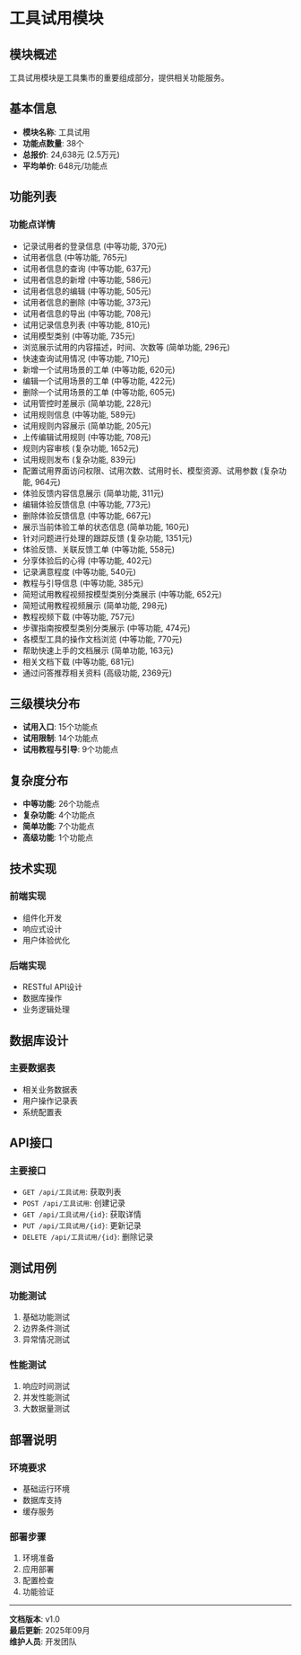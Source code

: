 # 工具试用模块

## 模块概述
工具试用模块是工具集市的重要组成部分，提供相关功能服务。

## 基本信息
- **模块名称**: 工具试用
- **功能点数量**: 38个
- **总报价**: 24,638元 (2.5万元)
- **平均单价**: 648元/功能点

## 功能列表

### 功能点详情
- 记录试用者的登录信息 (中等功能, 370元)
- 试用者信息 (中等功能, 765元)
- 试用者信息的查询 (中等功能, 637元)
- 试用者信息的新增 (中等功能, 586元)
- 试用者信息的编辑 (中等功能, 505元)
- 试用者信息的删除 (中等功能, 373元)
- 试用者信息的导出 (中等功能, 708元)
- 试用记录信息列表 (中等功能, 810元)
- 试用模型类别 (中等功能, 735元)
- 浏览展示试用的内容描述，时间、次数等 (简单功能, 296元)
- 快速查询试用情况 (中等功能, 710元)
- 新增一个试用场景的工单 (中等功能, 620元)
- 编辑一个试用场景的工单 (中等功能, 422元)
- 删除一个试用场景的工单 (中等功能, 605元)
- 试用管控时差展示 (简单功能, 228元)
- 试用规则信息 (中等功能, 589元)
- 试用规则内容展示 (简单功能, 205元)
- 上传编辑试用规则 (中等功能, 708元)
- 规则内容审核 (复杂功能, 1652元)
- 试用规则发布 (复杂功能, 839元)
- 配置试用界面访问权限、试用次数、试用时长、模型资源、试用参数 (复杂功能, 964元)
- 体验反馈内容信息展示 (简单功能, 311元)
- 编辑体验反馈信息 (中等功能, 773元)
- 删除体验反馈信息 (中等功能, 667元)
- 展示当前体验工单的状态信息 (简单功能, 160元)
- 针对问题进行处理的跟踪反馈 (复杂功能, 1351元)
- 体验反馈、关联反馈工单 (中等功能, 558元)
- 分享体验后的心得 (中等功能, 402元)
- 记录满意程度 (中等功能, 540元)
- 教程与引导信息 (中等功能, 385元)
- 简短试用教程视频按模型类别分类展示 (中等功能, 652元)
- 简短试用教程视频展示 (简单功能, 298元)
- 教程视频下载 (中等功能, 757元)
- 步骤指南按模型类别分类展示 (中等功能, 474元)
- 各模型工具的操作文档浏览 (中等功能, 770元)
- 帮助快速上手的文档展示 (简单功能, 163元)
- 相关文档下载 (中等功能, 681元)
- 通过问答推荐相关资料 (高级功能, 2369元)

## 三级模块分布

- **试用入口**: 15个功能点
- **试用限制**: 14个功能点
- **试用教程与引导**: 9个功能点

## 复杂度分布

- **中等功能**: 26个功能点
- **复杂功能**: 4个功能点
- **简单功能**: 7个功能点
- **高级功能**: 1个功能点

## 技术实现

### 前端实现
- 组件化开发
- 响应式设计
- 用户体验优化

### 后端实现
- RESTful API设计
- 数据库操作
- 业务逻辑处理

## 数据库设计

### 主要数据表
- 相关业务数据表
- 用户操作记录表
- 系统配置表

## API接口

### 主要接口
- `GET /api/工具试用`: 获取列表
- `POST /api/工具试用`: 创建记录
- `GET /api/工具试用/{id}`: 获取详情
- `PUT /api/工具试用/{id}`: 更新记录
- `DELETE /api/工具试用/{id}`: 删除记录

## 测试用例

### 功能测试
1. 基础功能测试
2. 边界条件测试
3. 异常情况测试

### 性能测试
1. 响应时间测试
2. 并发性能测试
3. 大数据量测试

## 部署说明

### 环境要求
- 基础运行环境
- 数据库支持
- 缓存服务

### 部署步骤
1. 环境准备
2. 应用部署
3. 配置检查
4. 功能验证

---

**文档版本**: v1.0  
**最后更新**: 2025年09月  
**维护人员**: 开发团队
